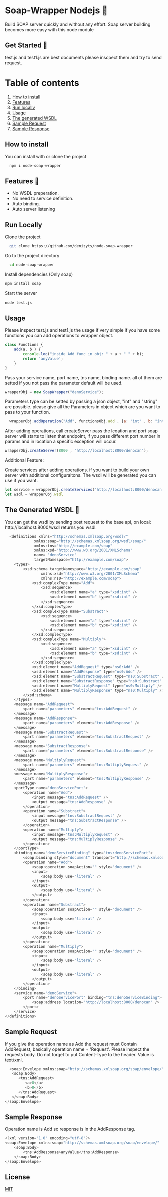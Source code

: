 
  # Soap-Wrapper Nodejs 📝 
  Build SOAP server quickly and without any effort. 
  Soap server building becomes more easy with this node module

  ## Get Started 🚀  
  test.js and test1.js are best documents please inscpect them and try to send request.

  # Table of contents  
1. [How to install](#Howtoinstall)  
2. [Features](#paragraph1)  
3. [Run locally](#paragraph2)  
4. [Usage](#Usage)
5. [The generated WSDL](#wsdl)
6. [Sample Request](#srequest)
7. [Sample Response](#sresponse)


  
## How to install

You can install with or clone the project
~~~javascript  
  npm i node-soap-wrapper
~~~  


## Features 🚀  
- No WSDL preperation. 
- No need to service definition. 
- Auto binding.
- Auto server listening    

## Run Locally  
Clone the project 

~~~bash  
  git clone https://github.com/denizyts/node-soap-wrapper
~~~

Go to the project directory  

~~~bash  
  cd node-soap-wrapper
~~~

Install dependencies  (Only soap)

~~~bash  
npm install soap
~~~

Start the server  
~~~bash  
node test.js
~~~  

## Usage 

Please inspect test.js and test1.js the usage if very simple if you 
have some functions you can add operations to wrapper object.


~~~javascript  
class Functions {
    add(a, b ) { 
        console.log("inside Add func in obj: " + a + " " + b);
        return 'anyValue';
    }
}
~~~ 

Pass your service name, port name, tns name, binding name. all of them are setted if you not pass the parameter default will be used.
~~~javascript  
wrapperObj = new SoapWrapper("denoService");
~~~  

Parameters type can be setted by passing a json object, "int" and "string" are possible. please give all the Parameters in object which are you want to pass to your function.

~~~javascript  
  wrapperObj.addOperation("Add", functionsObj.add , {a: "int" , b: "int"});
~~~  

After adding operations, call createServer pass the lcoation and port soap server will starts to listen that endpoint, if you pass different port number in params and in location a specific exception will occur.
~~~javascript  
wrapperObj.createServer(8000 , "http://localhost:8000/denocan");
~~~  

Additional Feature:

Create services after adding operations.
if you want to build your own server with additional configuraitons.
The wsdl will be generated you can use if you want. 
~~~javascript  
let service = wrapperObj.createServices('http://localhost:8000/denocan');
let wsdl = wrapperObj.wsdl
~~~  
## The Generated WSDL 🚀 

You can get the wsdl by sending post request to the base api, on local: 
http://localhost:8000/wsdl returns you wsdl.


~~~javascript
  <definitions xmlns="http://schemas.xmlsoap.org/wsdl/" 
             xmlns:soap="http://schemas.xmlsoap.org/wsdl/soap/" 
             xmlns:tns="http://example.com/soap"
             xmlns:xsd="http://www.w3.org/2001/XMLSchema" 
             name= "denoService"
             targetNamespace="http://example.com/soap">
    <types>
        <xsd:schema targetNamespace="http://example.com/soap"
                xmlns:xsd="http://www.w3.org/2001/XMLSchema"
                xmlns:ns0="http://example.com/soap">
            <xsd:complexType name="Add">
                <xsd:sequence>
                    <xsd:element name="a" type="xsd:int" />
                    <xsd:element name="b" type="xsd:int" />
                </xsd:sequence>
            </xsd:complexType>
            <xsd:complexType name="Substract">
                <xsd:sequence>
                    <xsd:element name="a" type="xsd:int" />
                    <xsd:element name="b" type="xsd:int" />
                </xsd:sequence>
            </xsd:complexType>
            <xsd:complexType name="Multiply">
                <xsd:sequence>
                    <xsd:element name="a" type="xsd:int" />
                    <xsd:element name="b" type="xsd:int" />
                </xsd:sequence>
            </xsd:complexType>
            <xsd:element name="AddRequest" type="ns0:Add" />
            <xsd:element name="AddResponse" type="ns0:Add" />
            <xsd:element name="SubstractRequest" type="ns0:Substract" />
            <xsd:element name="SubstractResponse" type="ns0:Substract" />
            <xsd:element name="MultiplyRequest" type="ns0:Multiply" />
            <xsd:element name="MultiplyResponse" type="ns0:Multiply" />
        </xsd:schema>
    </types>
    <message name="AddRequest">
        <part name="parameters" element="tns:AddRequest" />
    </message>
    <message name="AddResponse">
        <part name="parameters" element="tns:AddResponse" />
    </message>
    <message name="SubstractRequest">
        <part name="parameters" element="tns:SubstractRequest" />
    </message>
    <message name="SubstractResponse">
        <part name="parameters" element="tns:SubstractResponse" />
    </message>
    <message name="MultiplyRequest">
        <part name="parameters" element="tns:MultiplyRequest" />
    </message>
    <message name="MultiplyResponse">
        <part name="parameters" element="tns:MultiplyResponse" />
    </message>
    <portType name="denoServicePort">
        <operation name="Add">
            <input message="tns:AddRequest" />
            <output message="tns:AddResponse" />
        </operation>
        <operation name="Substract">
            <input message="tns:SubstractRequest" />
            <output message="tns:SubstractResponse" />
        </operation>
        <operation name="Multiply">
            <input message="tns:MultiplyRequest" />
            <output message="tns:MultiplyResponse" />
        </operation>
    </portType>
    <binding name="denoServiceBinding" type="tns:denoServicePort">
        <soap:binding style="document" transport="http://schemas.xmlsoap.org/soap/http" />
        <operation name="Add">
            <soap:operation soapAction="" style="document" />
            <input>
                <soap:body use="literal" />
            </input>
            <output>
                <soap:body use="literal" />
            </output>
        </operation>
        <operation name="Substract">
            <soap:operation soapAction="" style="document" />
            <input>
                <soap:body use="literal" />
            </input>
            <output>
                <soap:body use="literal" />
            </output>
        </operation>
        <operation name="Multiply">
            <soap:operation soapAction="" style="document" />
            <input>
                <soap:body use="literal" />
            </input>
            <output>
                <soap:body use="literal" />
            </output>
        </operation>
    </binding>
    <service name="denoService">
        <port name="denoServicePort" binding="tns:denoServiceBinding">
            <soap:address location="http://localhost:8000/denocan" />
        </port>
    </service>
</definitions>
~~~


## Sample Request

If you give the operation name as Add the request must Contain AddRequest, basically operation name + 'Request'. Please inspect the requests body.
Do not forget to put Content-Type to the header. Value is text/xml. 
~~~javascript  
  <soap:Envelope xmlns:soap="http://schemas.xmlsoap.org/soap/envelope/" xmlns:tns="http://example.com/soap">
   <soap:Body>
      <tns:AddRequest>
         <a>8</a>
         <b>8</b>
      </tns:AddRequest>
   </soap:Body>
</soap:Envelope>
~~~  


## Sample Response

Operation name is Add so response is in the AddResponse tag. 
~~~javascript
<?xml version="1.0" encoding="utf-8"?>
<soap:Envelope xmlns:soap="http://schemas.xmlsoap.org/soap/envelope/"  xmlns:tns="http://example.com/soap" xmlns:ns0="http://example.com/soap">
    <soap:Body>
        <tns:AddResponse>anyValue</tns:AddResponse>
    </soap:Body>
</soap:Envelope>
~~~
## License  
[MIT](https://choosealicense.com/licenses/mit/)  
